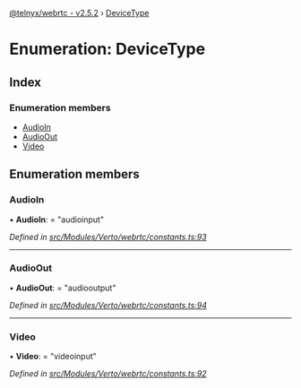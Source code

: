 [@telnyx/webrtc - v2.5.2](../README.md) › [DeviceType](devicetype.md)

# Enumeration: DeviceType

## Index

### Enumeration members

* [AudioIn](devicetype.md#audioin)
* [AudioOut](devicetype.md#audioout)
* [Video](devicetype.md#video)

## Enumeration members

###  AudioIn

• **AudioIn**: = "audioinput"

*Defined in [src/Modules/Verto/webrtc/constants.ts:93](https://github.com/team-telnyx/webrtc/blob/main/packages/js/src/Modules/Verto/webrtc/constants.ts#L93)*

___

###  AudioOut

• **AudioOut**: = "audiooutput"

*Defined in [src/Modules/Verto/webrtc/constants.ts:94](https://github.com/team-telnyx/webrtc/blob/main/packages/js/src/Modules/Verto/webrtc/constants.ts#L94)*

___

###  Video

• **Video**: = "videoinput"

*Defined in [src/Modules/Verto/webrtc/constants.ts:92](https://github.com/team-telnyx/webrtc/blob/main/packages/js/src/Modules/Verto/webrtc/constants.ts#L92)*
